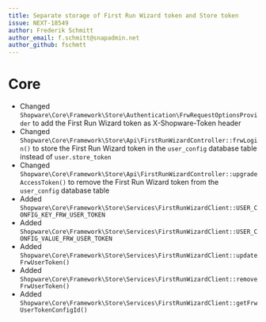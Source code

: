 ```yaml
---
title: Separate storage of First Run Wizard token and Store token
issue: NEXT-18549
author: Frederik Schmitt
author_email: f.schmitt@snapadmin.net 
author_github: fschmtt
---
```

# Core
* Changed `Shopware\Core\Framework\Store\Authentication\FrwRequestOptionsProvider` to add the First Run Wizard token as X-Shopware-Token header
* Changed `Shopware\Core\Framework\Store\Api\FirstRunWizardController::frwLogin()` to store the First Run Wizard token in the `user_config` database table instead of `user.store_token`
* Changed `Shopware\Core\Framework\Store\Api\FirstRunWizardController::upgradeAccessToken()` to remove the First Run Wizard token from the `user_config` database table
* Added `Shopware\Core\Framework\Store\Services\FirstRunWizardClient::USER_CONFIG_KEY_FRW_USER_TOKEN`
* Added `Shopware\Core\Framework\Store\Services\FirstRunWizardClient::USER_CONFIG_VALUE_FRW_USER_TOKEN`
* Added `Shopware\Core\Framework\Store\Services\FirstRunWizardClient::updateFrwUserToken()`
* Added `Shopware\Core\Framework\Store\Services\FirstRunWizardClient::removeFrwUserToken()`
* Added `Shopware\Core\Framework\Store\Services\FirstRunWizardClient::getFrwUserTokenConfigId()`
